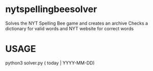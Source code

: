 # nytspellingbeesolver
Solves the NYT Spelling Bee game and creates an archive
Checks a dictionary for valid words and NYT website for correct words

# USAGE
python3 solver.py ( today | YYYY-MM-DD)

